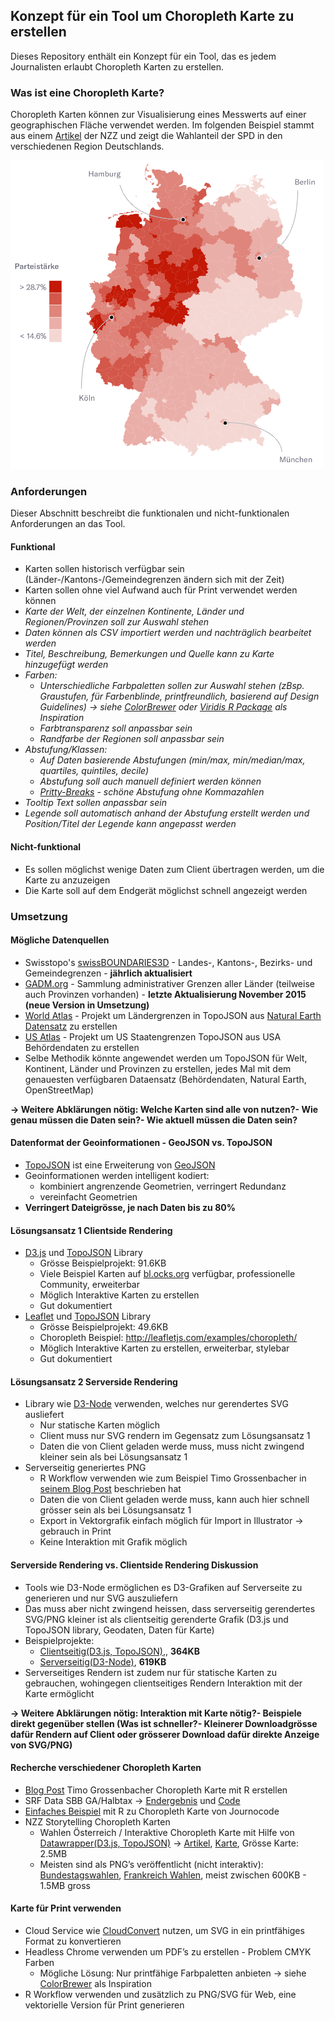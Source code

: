 ## Konzept für ein Tool um Choropleth Karte zu erstellen

Dieses Repository enthält ein Konzept für ein Tool, das es jedem Journalisten erlaubt Choropleth Karten zu erstellen.

### Was ist eine Choropleth Karte?
Choropleth Karten können zur Visualisierung eines Messwerts auf einer geographischen Fläche verwendet werden. Im folgenden Beispiel stammt aus einem [Artikel](https://www.nzz.ch/international/bundestagswahl-deutschland-wo-die-parteien-gewonnen-haben-wo-sie-verloren-haben-ld.1316297) der NZZ und zeigt die Wahlanteil der SPD in den verschiedenen Region Deutschlands.

<img alt="SPD Wahlhochburgen" width="500" src="https://raw.githubusercontent.com/manuelroth/choropleth-map-concept/master/spd_germany_voting.png" />

### Anforderungen
Dieser Abschnitt beschreibt die funktionalen und nicht-funktionalen Anforderungen an das Tool.

#### Funktional
- Karten sollen historisch verfügbar sein (Länder-/Kantons-/Gemeindegrenzen ändern sich mit der Zeit)
- Karten sollen ohne viel Aufwand auch für Print verwendet werden können
- *Karte der Welt, der einzelnen Kontinente, Länder und Regionen/Provinzen soll zur Auswahl stehen*
- *Daten können als CSV importiert werden und nachträglich bearbeitet werden*
- *Titel, Beschreibung, Bemerkungen und Quelle kann zu Karte hinzugefügt werden*
- *Farben:*
    - *Unterschiedliche Farbpaletten sollen zur Auswahl stehen (zBsp. Graustufen, für Farbenblinde, printfreundlich, basierend auf Design Guidelines) -> siehe [ColorBrewer](http://colorbrewer2.org) oder [Viridis R Package](https://cran.r-project.org/web/packages/viridis/vignettes/intro-to-viridis.html) als Inspiration*
    - *Farbtransparenz soll anpassbar sein*
    - *Randfarbe der Regionen soll anpassbar sein*
- *Abstufung/Klassen:*
    - *Auf Daten basierende Abstufungen (min/max, min/median/max, quartiles, quintiles, decile)*
    - *Abstufung soll auch manuell definiert werden können*
    - *[Pritty-Breaks](https://stat.ethz.ch/R-manual/R-devel/library/base/html/pretty.html) - schöne Abstufung ohne Kommazahlen*
- *Tooltip Text sollen anpassbar sein*
- *Legende soll automatisch anhand der Abstufung erstellt werden und Position/Titel der Legende kann angepasst werden*

#### Nicht-funktional
- Es sollen möglichst wenige Daten zum Client übertragen werden, um die Karte zu anzuzeigen
- Die Karte soll auf dem Endgerät möglichst schnell angezeigt werden

### Umsetzung

#### Mögliche Datenquellen
- Swisstopo's [swissBOUNDARIES3D](https://shop.swisstopo.admin.ch/de/products/landscape/boundaries3D) - Landes-, Kantons-, Bezirks- und Gemeindegrenzen - **jährlich aktualisiert**
- [GADM.org](http://gadm.org) - Sammlung administrativer Grenzen aller Länder (teilweise auch Provinzen vorhanden) - **letzte Aktualisierung November 2015 (neue Version in Umsetzung)**
- [World Atlas](https://github.com/topojson/world-atlas) - Projekt um Ländergrenzen in TopoJSON aus [Natural Earth Datensatz](http://www.naturalearthdata.com/) zu erstellen
- [US Atlas](https://github.com/topojson/us-atlas) - Projekt um US Staatengrenzen TopoJSON aus USA Behördendaten zu erstellen
- Selbe Methodik könnte angewendet werden um TopoJSON für Welt, Kontinent, Länder und Provinzen zu erstellen, jedes Mal mit dem genauesten verfügbaren Dataensatz (Behördendaten, Natural Earth, OpenStreetMap)

**-> Weitere Abklärungen nötig: Welche Karten sind alle von nutzen?- Wie genau müssen die Daten sein?- Wie aktuell müssen die Daten sein?**

#### Datenformat der Geoinformationen - GeoJSON vs. TopoJSON
- [TopoJSON](https://github.com/topojson/topojson/wiki) ist eine Erweiterung von [GeoJSON](http://geojson.org/)
- Geoinformationen werden intelligent kodiert:
    - kombiniert angrenzende Geometrien, verringert Redundanz
    - vereinfacht Geometrien
- **Verringert Dateigrösse, je nach Daten bis zu 80%**

#### Lösungsansatz 1 Clientside Rendering
- [D3.js](https://d3js.org/) und [TopoJSON](https://github.com/topojson/topojson) Library
    - Grösse Beispielprojekt: 91.6KB
    - Viele Beispiel Karten auf [bl.ocks.org](http://bl.ocks.org) verfügbar, professionelle Community, erweiterbar
    - Möglich Interaktive Karten zu erstellen
    - Gut dokumentiert
- [Leaflet](http://leafletjs.com/) und [TopoJSON](https://github.com/topojson/topojson) Library
    - Grösse Beispielprojekt: 49.6KB
    - Choropleth Beispiel: http://leafletjs.com/examples/choropleth/
    - Möglich Interaktive Karten zu erstellen, erweiterbar, stylebar
    - Gut dokumentiert

#### Lösungsansatz 2 Serverside Rendering
- Library wie [D3-Node](https://github.com/d3-node/d3-node) verwenden, welches nur gerendertes SVG ausliefert
    - Nur statische Karten möglich
    - Client muss nur SVG rendern im Gegensatz zum Lösungsansatz 1
    - Daten die von Client geladen werde muss, muss nicht zwingend kleiner sein als bei Lösungsansatz 1
- Serverseitig generiertes PNG
    - R Workflow verwenden wie zum Beispiel Timo Grossenbacher in [seinem Blog Post](https://timogrossenbacher.ch/2016/12/beautiful-thematic-maps-with-ggplot2-only/) beschrieben hat
    - Daten die von Client geladen werde muss, kann auch hier schnell grösser sein als bei Lösungsansatz 1
    - Export in Vektorgrafik einfach möglich für Import in Illustrator -> gebrauch in Print
    - Keine Interaktion mit Grafik möglich

#### Serverside Rendering vs. Clientside Rendering Diskussion
- Tools wie D3-Node ermöglichen es D3-Grafiken auf Serverseite zu generieren und nur SVG auszuliefern
- Das muss aber nicht zwingend heissen, dass serverseitig gerendertes SVG/PNG kleiner ist als clientseitig gerenderte Grafik (D3.js und TopoJSON library, Geodaten, Daten für Karte)
- Beispielprojekte:
    - [Clientseitig(D3.js, TopoJSON)](https://bl.ocks.org/mbostock/raw/4060606/),, **364KB**
    - [Serverseitig(D3-Node)](https://github.com/d3-node/d3node-map-choropleth-france), **619KB**
- Serverseitiges Rendern ist zudem nur für statische Karten zu gebrauchen, wohingegen clientseitiges Rendern Interaktion mit der Karte ermöglicht

**-> Weitere Abklärungen nötig: Interaktion mit Karte nötig?- Beispiele direkt gegenüber stellen (Was ist schneller?- Kleinerer Downloadgrösse dafür Rendern auf Client oder grösserer Download dafür direkte Anzeige von SVG/PNG)**

#### Recherche verschiedener Choropleth Karten
- [Blog Post](https://timogrossenbacher.ch/2016/12/beautiful-thematic-maps-with-ggplot2-only/) Timo Grossenbacher Choropleth Karte mit R erstellen
- SRF Data SBB GA/Halbtax -> [Endergebnis](https://srfdata.github.io/2017-09-sbb-ga-halbtax/#deskriptive_statistik) und [Code](https://www.srf.ch/news/schweiz/pendlerland-schweiz-hier-verkaufen-sich-ga-und-halbtax-am-besten)
- [Einfaches Beispiel](http://journocode.com/2017/08/16/datajournalism-workflow-ddj-r-rstats-rstudio-dplyr-ggplot2-tidyr/) mit R zu Choropleth Karte von Journocode
- NZZ Storytelling Choropleth Karten
    - Wahlen Österreich / Interaktive Choropleth Karte mit Hilfe von [Datawrapper(D3.js, TopoJSON)](https://www.datawrapper.de/) -> [Artikel](https://www.nzz.ch/international/nationalratswahl-2017-so-hat-oesterreich-gewaehlt-alle-resultate-im-ueberblick-ld.1320312), [Karte](https://datawrapper.dwcdn.net/qz83I/2/), Grösse Karte: 2.5MB
    - Meisten sind als PNG’s veröffentlicht (nicht interaktiv): [Bundestagswahlen](https://www.nzz.ch/international/bundestagswahl-deutschland-wo-die-parteien-gewonnen-haben-wo-sie-verloren-haben-ld.1316297), [Frankreich Wahlen](https://www.nzz.ch/international/frankreich-hat-gewaehlt-die-linie-marseillele-havre-ld.1291610), meist zwischen 600KB - 1.5MB gross

#### Karte für Print verwenden
- Cloud Service wie [CloudConvert](https://cloudconvert.com/svg-to-eps) nutzen, um SVG in ein printfähiges Format zu konvertieren
- Headless Chrome verwenden um PDF’s zu erstellen   - Problem CMYK Farben
    - Mögliche Lösung: Nur printfähige Farbpaletten anbieten -> siehe [ColorBrewer](http://colorbrewer2.org) als Inspiration
- R Workflow verwenden und zusätzlich zu PNG/SVG für Web, eine vektorielle Version für Print generieren
